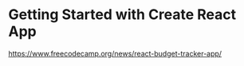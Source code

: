 # Getting Started with Create React App

https://www.freecodecamp.org/news/react-budget-tracker-app/
